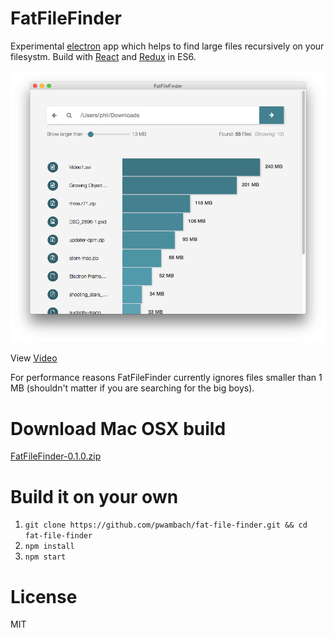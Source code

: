 # FatFileFinder

Experimental [electron](http://electron.atom.io/) app which helps to find large files recursively on your filesystm. Build with [React](https://facebook.github.io/react/) and [Redux](https://github.com/rackt/redux) in ES6.

![FatFileFinder](assets/fatFileFinder.png)

View [Video](https://youtu.be/6KVVW3l_XDs) 

For performance reasons FatFileFinder currently ignores files smaller than 1 MB (shouldn't matter if you are searching for the big boys).

# Download Mac OSX build

[FatFileFinder-0.1.0.zip](https://github.com/pwambach/fat-file-finder/releases/download/0.1.0/FatFileFinder-0.1.0.zip)

# Build it on your own

1. `git clone https://github.com/pwambach/fat-file-finder.git && cd fat-file-finder`
2. `npm install`
3. `npm start`

# License
MIT
